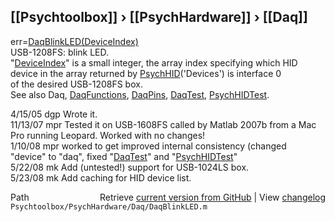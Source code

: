 ## [[Psychtoolbox]] &#8250; [[PsychHardware]] &#8250; [[Daq]]

err=[DaqBlinkLED](DaqBlinkLED)[(DeviceIndex)]((DeviceIndex))  
USB-1208FS: blink LED.  
"[DeviceIndex](DeviceIndex)" is a small integer, the array index specifying which HID  
      device in the array returned by [PsychHID](PsychHID)('Devices') is interface 0  
      of the desired USB-1208FS box.  
See also Daq, [DaqFunctions](DaqFunctions), [DaqPins](DaqPins), [DaqTest](DaqTest), [PsychHIDTest](PsychHIDTest).  
  
4/15/05 dgp Wrote it.  
11/13/07  mpr Tested it on USB-1608FS called by Matlab 2007b from a Mac  
                  Pro running Leopard.  Worked with no changes!   
1/10/08   mpr worked to get improved internal consistency (changed  
                  "device" to "daq", fixed "[DaqTest](DaqTest)" and "[PsychHIDTest](PsychHIDTest)"  
5/22/08   mk  Add (untested!) support for USB-1024LS box.   
5/23/08   mk  Add caching for HID device list.   




<div class="code_header" style="text-align:right;">
  <span style="float:left;">Path&nbsp;&nbsp;</span> <span class="counter">Retrieve <a href=
  "https://raw.github.com/Psychtoolbox-3/Psychtoolbox-3/beta/Psychtoolbox/PsychHardware/Daq/DaqBlinkLED.m">current version from GitHub</a> | View <a href=
  "https://github.com/Psychtoolbox-3/Psychtoolbox-3/commits/beta/Psychtoolbox/PsychHardware/Daq/DaqBlinkLED.m">changelog</a></span>
</div>
<div class="code">
  <code>Psychtoolbox/PsychHardware/Daq/DaqBlinkLED.m</code>
</div>

